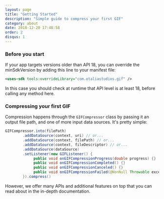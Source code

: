```yaml
---
layout: page
title: "Getting Started"
description: "Simple guide to compress your first GIF"
category: about
date: 2018-12-20 17:48:58
order: 2
disqus: 1
---
```


### Before you start

If your app targets versions older than API 18, you can override the minSdkVersion by
adding this line to your manifest file:

```xml
<uses-sdk tools:overrideLibrary="com.otaliastudios.gif" />
```

In this case you should check at runtime that API level is at least 18, before
calling any method here.

### Compressing your first GIF

Compression happens through the `GIFCompressor` class by passing it an output file path,
and one of more input data sources. It's pretty simple:

```java
GIFCompressor.into(filePath)
        .addDataSource(context, uri) // or...
        .addDataSource(context, filePath) // or...
        .addDataSource(context, fileDescriptor) // or...
        .addDataSource(dataSource)
        .setListener(new GIFListener() {
             public void onGIFCompressionProgress(double progress) {}
             public void onGIFCompressionCompleted() {}
             public void onGIFCompressionCanceled() {}
             public void onGIFCompressionFailed(@NonNull Throwable exception) {}
        }).compress()
```

However, we offer many APIs and additional features on top that you can read about in the
in-depth documentation.

